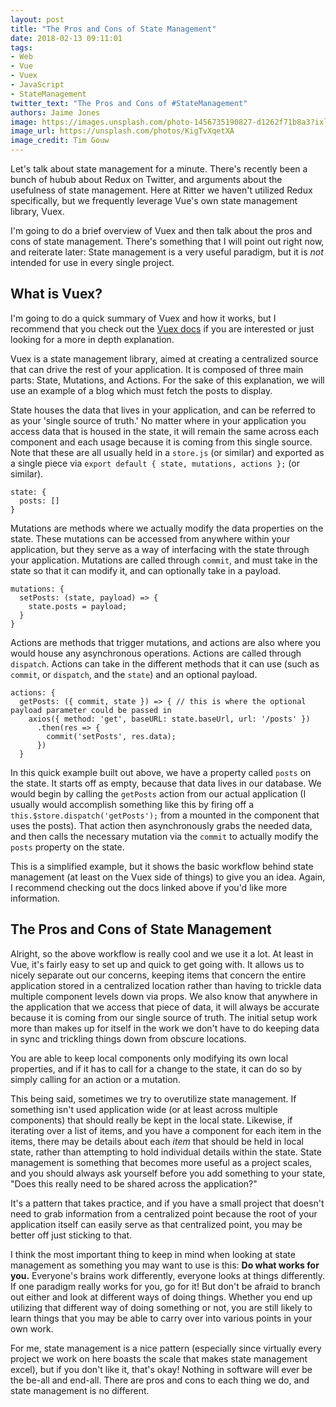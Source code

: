 ```yaml
---
layout: post
title: "The Pros and Cons of State Management"
date: 2018-02-13 09:11:01
tags:
- Web
- Vue
- Vuex
- JavaScript
- StateManagement
twitter_text: "The Pros and Cons of #StateManagement"
authors: Jaime Jones
image: https://images.unsplash.com/photo-1456735190827-d1262f71b8a3?ixlib=rb-0.3.5&s=fb28f9d00f928b34c168c4ca7c47a9fd&auto=format&fit=crop&w=1348&q=80
image_url: https://unsplash.com/photos/KigTvXqetXA
image_credit: Tim Gouw
---
```


Let's talk about state management for a minute. There's recently been a bunch of hubub about Redux on Twitter, and arguments about the usefulness of state management. Here at Ritter we haven't utilized Redux specifically, but we frequently leverage Vue's own state management library, Vuex.

I'm going to do a brief overview of Vuex and then talk about the pros and cons of state management. There's something that I will point out right now, and reiterate later: State management is a very useful paradigm, but it is _not_ intended for use in every single project.

## What is Vuex?
I'm going to do a quick summary of Vuex and how it works, but I recommend that you check out the [Vuex docs](https://vuex.vuejs.org/en/intro.html) if you are interested or just looking for a more in depth explanation.

Vuex is a state management library, aimed at creating a centralized source that can drive the rest of your application. It is composed of three main parts: State, Mutations, and Actions. For the sake of this explanation, we will use an example of a blog which must fetch the posts to display.

State houses the data that lives in your application, and can be referred to as your 'single source of truth.' No matter where in your application you access data that is housed in the state, it will remain the same across each component and each usage because it is coming from this single source. Note that these are all usually held in a `store.js` (or similar) and exported as a single piece via `export default { state, mutations, actions };` (or similar).
```
state: {
  posts: []
}
```

Mutations are methods where we actually modify the data properties on the state. These mutations can be accessed from anywhere within your application, but they serve as a way of interfacing with the state through your application. Mutations are called through `commit`, and must take in the state so that it can modify it, and can optionally take in a payload.
```
mutations: {
  setPosts: (state, payload) => {
    state.posts = payload;
  }
}
```

Actions are methods that trigger mutations, and actions are also where you would house any asynchronous operations. Actions are called through `dispatch`. Actions can take in the different methods that it can use (such as `commit`, or `dispatch`, and the `state`) and an optional payload.
```
actions: {
  getPosts: ({ commit, state }) => { // this is where the optional payload parameter could be passed in
    axios({ method: 'get', baseURL: state.baseUrl, url: '/posts' })
      .then(res => {
        commit('setPosts', res.data);
      })
  }
```

In this quick example built out above, we have a property called `posts` on the state. It starts off as empty, because that data lives in our database. We would begin by calling the `getPosts` action from our actual application (I usually would accomplish something like this by firing off a `this.$store.dispatch('getPosts');` from a mounted in the component that uses the posts). That action then asynchronously grabs the needed data, and then calls the necessary mutation via the `commit` to actually modify the `posts` property on the state.

This is a simplified example, but it shows the basic workflow behind state management (at least on the Vuex side of things) to give you an idea. Again, I recommend checking out the docs linked above if you'd like more information.

## The Pros and Cons of State Management
Alright, so the above workflow is really cool and we use it a lot. At least in Vue, it's fairly easy to set up and quick to get going with. It allows us to nicely separate out our concerns, keeping items that concern the entire application stored in a centralized location rather than having to trickle data multiple component levels down via props. We also know that anywhere in the application that we access that piece of data, it will always be accurate because it is coming from our single source of truth. The initial setup work more than makes up for itself in the work we don't have to do keeping data in sync and trickling things down from obscure locations.

You are able to keep local components only modifying its own local properties, and if it has to call for a change to the state, it can do so by simply calling for an action or a mutation.

This being said, sometimes we try to overutilize state management. If something isn't used application wide (or at least across multiple components) that should really be kept in the local state. Likewise, if iterating over a list of items, and you have a component for each item in the items, there may be details about each _item_ that should be held in local state, rather than attempting to hold individual details within the state. State management is something that becomes more useful as a project scales, and you should always ask yourself before you add something to your state, "Does this really need to be shared across the application?"

It's a pattern that takes practice, and if you have a small project that doesn't need to grab information from a centralized point because the root of your application itself can easily serve as that centralized point, you may be better off just sticking to that.

I think the most important thing to keep in mind when looking at state management as something you may want to use is this: **Do what works for you.** Everyone's brains work differently, everyone looks at things differently. If one paradigm really works for you, go for it! But don't be afraid to branch out either and look at different ways of doing things. Whether you end up utilizing that different way of doing something or not, you are still likely to learn things that you may be able to carry over into various points in your own work.

For me, state management is a nice pattern (especially since virtually every project we work on here boasts the scale that makes state management excel), but if you don't like it, that's okay! Nothing in software will ever be the be-all and end-all. There are pros and cons to each thing we do, and state management is no different.
